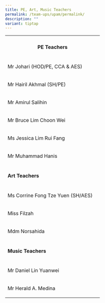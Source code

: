 ```yaml
---
title: PE, Art, Music Teachers
permalink: /team-ups/upam/permalink/
description: ""
variant: tiptap
---
```

<table><tbody><tr><th rowspan="1" colspan="2"><h4><strong>PE Teachers</strong></h4></th></tr><tr><td rowspan="1" colspan="1"><p>Mr Johari (HOD/PE, CCA &amp; AES)</p></td><td rowspan="1" colspan="1"><p></p></td></tr><tr><td rowspan="1" colspan="1"><p>Mr Hairil Akhmal (SH/PE)</p></td><td rowspan="1" colspan="1"><p></p></td></tr><tr><td rowspan="1" colspan="1"><p>Mr Amirul Salihin</p></td><td rowspan="1" colspan="1"><p></p></td></tr><tr><td rowspan="1" colspan="1"><p>Mr Bruce Lim Choon Wei&nbsp;&nbsp;</p></td><td rowspan="1" colspan="1"><p></p></td></tr><tr><td rowspan="1" colspan="1"><p>Ms Jessica Lim Rui Fang</p></td><td rowspan="1" colspan="1"><p></p></td></tr><tr><td rowspan="1" colspan="1"><p>Mr Muhammad Hanis</p></td><td rowspan="1" colspan="1"><p></p></td></tr><tr><td rowspan="1" colspan="2"><p></p><h4><strong>Art Teachers</strong></h4></td></tr><tr><td rowspan="1" colspan="1"><p>Ms Corrine Fong Tze Yuen (SH/AES)</p></td><td rowspan="1" colspan="1"><p></p></td></tr><tr><td rowspan="1" colspan="1"><p>Miss Filzah</p></td><td rowspan="1" colspan="1"><p></p></td></tr><tr><td rowspan="1" colspan="1"><p>Mdm Norsahida</p></td><td rowspan="1" colspan="1"><p></p></td></tr><tr><td rowspan="1" colspan="2"><p></p><h4><strong>Music Teachers</strong></h4></td></tr><tr><td rowspan="1" colspan="1"><p>Mr Daniel Lin Yuanwei&nbsp;</p></td><td rowspan="1" colspan="1"><p></p></td></tr><tr><td rowspan="1" colspan="1"><p>Mr Herald A. Medina&nbsp;&nbsp;</p></td><td rowspan="1" colspan="1"><p></p></td></tr></tbody></table><h3></h3><p></p>